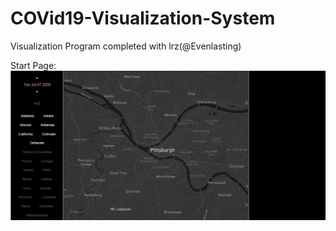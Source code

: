 # COVid19-Visualization-System
Visualization Program completed with lrz(@Evenlasting)

Start Page:
![image](https://github.com/Hollie7/COVid19-Visualization-System/blob/master/Preview/start.png)
